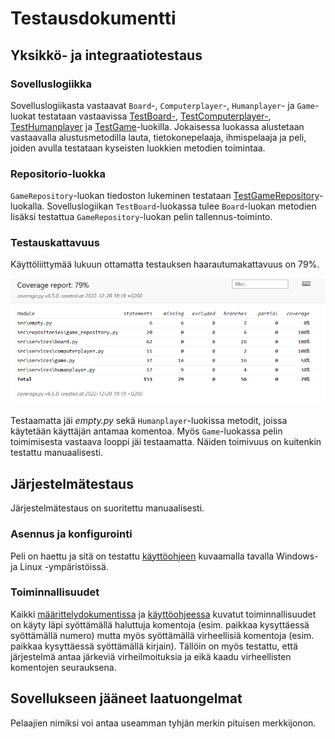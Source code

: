 # Testausdokumentti

## Yksikkö- ja integraatiotestaus

### Sovelluslogiikka

Sovelluslogiikasta vastaavat `Board`-, `Computerplayer`-, `Humanplayer`- ja `Game`-luokat testataan
vastaavissa [TestBoard-](https://github.com/lauurap/ot-harjoitustyo/blob/master/src/tests/services/board_test.py), 
[TestComputerplayer-](https://github.com/lauurap/ot-harjoitustyo/blob/master/src/tests/services/computerplayer_test.py), 
[TestHumanplayer](https://github.com/lauurap/ot-harjoitustyo/blob/master/src/tests/services/humanplayer_test.py) ja 
[TestGame](https://github.com/lauurap/ot-harjoitustyo/blob/master/src/tests/services/game_test.py)-luokilla. 
Jokaisessa luokassa alustetaan vastaavalla alustusmetodilla lauta, tietokonepelaaja, ihmispelaaja 
ja peli, joiden avulla testataan kyseisten luokkien metodien toimintaa.
 

### Repositorio-luokka

`GameRepository`-luokan tiedoston lukeminen testataan 
[TestGameRepository](https://github.com/lauurap/ot-harjoitustyo/blob/master/src/tests/repositories/game_repository_test.py)-luokalla. 
Sovelluslogiikan `TestBoard`-luokassa tulee `Board`-luokan metodien lisäksi testattua 
`GameRepository`-luokan pelin tallennus-toiminto.

### Testauskattavuus

Käyttöliittymää lukuun ottamatta testauksen haarautumakattavuus on 79%.

![](./kuvat/kattavuus.PNG)

Testaamatta jäi _empty.py_ sekä `Humanplayer`-luokissa metodit, joissa käytetään
käyttäjän antamaa komentoa. Myös `Game`-luokassa pelin toimimisesta vastaava looppi 
jäi testaamatta. Näiden toimivuus on kuitenkin testattu manuaalisesti. 

## Järjestelmätestaus

Järjestelmätestaus on suoritettu manuaalisesti.

### Asennus ja konfigurointi

Peli on haettu ja sitä on testattu [käyttöohjeen](./kayttoohje.md) kuvaamalla tavalla 
Windows- ja Linux -ympäristöissä. 

### Toiminnallisuudet

Kaikki [määrittelydokumentissa](./vaatimusmaarittely.md) ja [käyttöohjeessa](./kayttoohje.md)
kuvatut toiminnallisuudet on käyty läpi syöttämällä haluttuja komentoja (esim. paikkaa 
kysyttäessä syöttämällä numero) mutta myös syöttämällä virheellisiä komentoja 
(esim. paikkaa kysyttäessä syöttämällä kirjain). Tällöin
on myös testattu, että järjestelmä antaa järkeviä virheilmoituksia ja eikä kaadu virheellisten
komentojen seurauksena.


## Sovellukseen jääneet laatuongelmat

Pelaajien nimiksi voi antaa useamman tyhjän merkin pituisen merkkijonon. 

